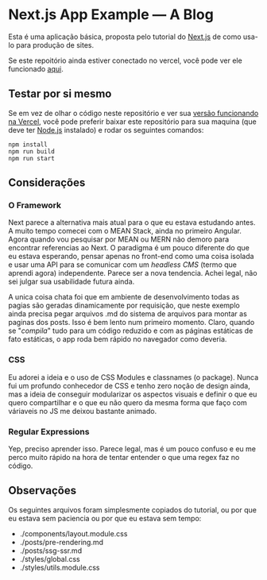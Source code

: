 # Next.js App Example — A Blog

Esta é uma aplicação básica, proposta pelo tutorial do [Next.js](https://nextjs.org/learn) de como usa-lo para produção de sites.

Se este repoitório ainda estiver conectado no vercel, você pode ver ele funcionado [aqui](https://nextjs-blog-mocha-ten.vercel.app/).

## Testar por si mesmo

Se em vez de olhar o código neste repositório e ver sua [versão funcionando na Vercel](https://nextjs-blog-mocha-ten.vercel.app/), você pode preferir baixar este repositório para sua maquina (que deve ter [Node.js](https://nodejs.org/en/) instalado) e rodar os seguintes comandos:

```shell
npm install
npm run build
npm run start
```

## Considerações

### O Framework

Next parece a alternativa mais atual para o que eu estava estudando antes. A muito tempo comecei com o MEAN Stack, ainda no primeiro Angular. Agora quando vou pesquisar por MEAN ou MERN não demoro para encontrar referencias ao Next. O paradigma é um pouco diferente do que eu estava esperando, pensar apenas no front-end como uma coisa isolada e usar uma API para se comunicar com um *headless CMS* (termo que aprendi agora) independente. Parece ser a nova tendencia. Achei legal, não sei julgar sua usabilidade futura ainda.

A unica coisa chata foi que em ambiente de desenvolvimento todas as pagias são geradas dinamicamente por requisição, que neste exemplo ainda precisa pegar arquivos .md do sistema de arquivos para montar as paginas dos posts. Isso é bem lento num primeiro momento. Claro, quando se "*compila*" tudo para um código reduzido e com as páginas estáticas de fato estáticas, o app roda bem rápido no navegador como deveria.

### CSS

Eu adorei a ideia e o uso de CSS Modules e classnames (o package). Nunca fui um profundo conhecedor de CSS e tenho zero noção de design ainda, mas a ideia de conseguir modularizar os aspectos visuais e definir o que eu quero compartilhar e o que eu não quero da mesma forma que faço com váriaveis no JS me deixou bastante animado.

### Regular Expressions

Yep, preciso aprender isso. Parece legal, mas é um pouco confuso e eu me perco muito rápido na hora de tentar entender o que uma regex faz no código.

## Observações

Os seguintes arquivos foram simplesmente copiados do tutorial, ou por que eu estava sem paciencia ou por que eu estava sem tempo:

* ./components/layout.module.css
* ./posts/pre-rendering.md
* ./posts/ssg-ssr.md
* ./styles/global.css
* ./styles/utils.module.css
